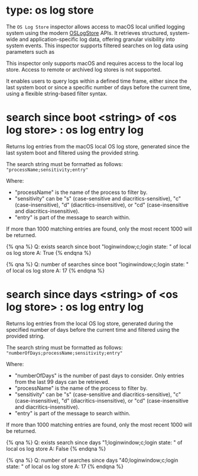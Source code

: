# type: os log store

The `OS Log Store` inspector allows access to macOS local unified logging system using the modern [OSLogStore](https://developer.apple.com/documentation/oslog?language=objc) APIs. It retrieves structured, system-wide and application-specific log data, offering granular visibility into system events. This inspector supports filtered searches on log data using parameters such as 

This inspector only supports macOS and requires access to the local log store. Access to remote or archived log stores is not supported.

It enables users to query logs within a defined time frame, either since the last system boot or since a specific number of days before the current time, using a flexible string-based filter syntax.

# search since boot &lt;string&gt; of &lt;os log store&gt; : os log entry log

Returns log entries from the macOS local OS log store, generated since the last system boot and filtered using the provided string.

The search string must be formatted as follows:
`"processName;sensitivity;entry"`

Where:

* "processName" is the name of the process to filter by.
* "sensitivity" can be "s" (case-sensitive and diacritics-sensitive), "c" (case-insensitive), "d" (diacritics-insensitive), or "cd" (case-insensitive and diacritics-insensitive).
* "entry" is part of the message to search within.

If more than 1000 matching entries are found, only the most recent 1000 will be returned.

{% qna %}
Q: exists search since boot "loginwindow;c;login state: " of local os log store
A: True
{% endqna %}

{% qna %}
Q: number of searches since boot "loginwindow;c;login state: " of local os log store
A: 17
{% endqna %}

# search since days &lt;string&gt; of &lt;os log store&gt; : os log entry log

Returns log entries from the local OS log store, generated during the specified number of days before the current time and filtered using the provided string.

The search string must be formatted as follows:
`"numberOfDays;processName;sensitivity;entry"`

Where:

* "numberOfDays" is the number of past days to consider. Only entries from the last 99 days can be retrieved.
* "processName" is the name of the process to filter by.
* "sensitivity" can be "s" (case-sensitive and diacritics-sensitive), "c" (case-insensitive), "d" (diacritics-insensitive), or "cd" (case-insensitive and diacritics-insensitive).
* "entry" is part of the message to search within.

If more than 1000 matching entries are found, only the most recent 1000 will be returned.

{% qna %}
Q: exists search since days "1;loginwindow;c;login state: " of local os log store
A: False
{% endqna %}

{% qna %}
Q: number of searches since days "40;loginwindow;c;login state: " of local os log store
A: 17
{% endqna %}
